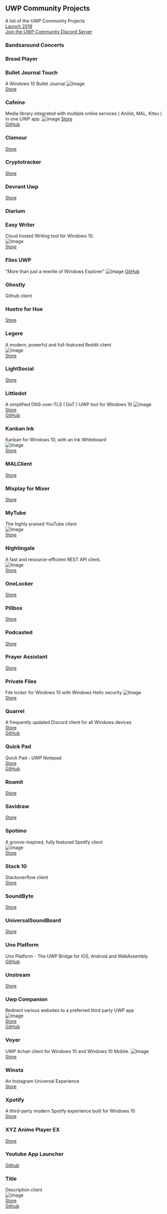 ## UWP Community Projects
A list of the UWP Community Projects  
[Launch 2019](https://medium.com/@Arlodottxt/launch-2019-7efd37cc0877)  
[Join the UWP Community Discord Server](https://discord.gg/eBHZSKG)  

### Bandsaround Concerts
### Bread Player

### Bullet Journal Touch
A Windows 10 Bullet Journal 
![Image](http://valleysoftware.com.au/wp-content/uploads/2018/11/2018-11-06-4.png)  
[Store](https://www.microsoft.com/store/apps/9NK7BHNKDXD0?cid=uwpcommunitydiscord) 

### Cafeine
Media library integrated with multiple online services ( Anilist, MAL, Kitsu ) in one UWP app.
![image](https://github.com/Nexxkinn/Cafeine/raw/master/.github/images/01_dark_v13.png)
[Store](https://www.microsoft.com/store/apps/9NG9S7Q4Q65R)  
[GitHub](https://github.com/Nexxkinn/Cafeine)  

### Clamour
[Store](https://www.microsoft.com/en-us/p/clamour/9nblggh4wr0f)    

### Cryptotracker
[Store](https://www.microsoft.com/en-us/p/cryptotracker/9n3b47hbvblc)  

### Devrant Uwp
[Store](https://www.microsoft.com/en-us/store/p/devrant-uwp/9nblggh43lxr)  

### Diarium  

### Easy Writer  
Cloud hosted Writing tool for Windows 10.  
![Image](http://valleysoftware.com.au/wp-content/uploads/2018/07/4.png)  
[Store](https://www.microsoft.com/store/apps/9NX9T1MT590V?cid=uwpcommunitydiscord)  

### Files UWP
"More than just a rewrite of Windows Explorer" 
![image](https://github.com/duke7553/files-uwp/raw/master/Files%20UWP/Assets/FilesHome.png) 
[GitHub](https://github.com/duke7553/files-uwp)  

### Ghostly
Github client  

### Huetro for Hue
[Store](https://www.microsoft.com/en-us/store/p/huetro-for-hue/9wzdncrfjj3t)  

### Legere
A modern, powerful and full-featured Reddit client  
![image](https://miro.medium.com/max/3000/1*OPgvWz39QtOwqsb9lO6AQw.png)  
[Store](https://www.microsoft.com/en-us/p/legere-for-reddit/9phjrvcskvjz)  

### LightSocial
[Store](https://www.microsoft.com/en-us/store/p/lightsocial/9nblggh6hf34)  

### Littledot
A simplified DNS-over-TLS ( DoT ) UWP tool for Windows 10
![image](https://github.com/Nexxkinn/Littledot/raw/master/Littledot.png)  
[Store](https://www.microsoft.com/store/apps/9PM3VVLB6NDQ)  
[GitHub](https://github.com/Nexxkinn/Littledot)  

### Kanban Ink
Kanban for Windows 10, with an Ink Whiteboard  
![Image](http://valleysoftware.com.au/wp-content/uploads/2019/07/1-1.png)  
[Store](https://www.microsoft.com/store/apps/9P5RSNPRQRMD?cid=Launch2019)  

### MALClient
[Store](https://www.microsoft.com/en-us/store/p/malclient/9nblggh5f3bl)  

### Mixplay for Mixer
[Store](https://www.microsoft.com/en-us/store/p/mixplay-for-mixer/9pn94d9bdfzm)  

### MyTube
The highly praised YouTube client  
![Image](https://miro.medium.com/max/3000/1*msNzZUSTSG58GhwaClduIg.png)  
[Store](https://www.microsoft.com/en-us/p/mytube-beta/9wzdncrdt29j)  

### Nightingale
A fast and resource-efficient REST API client.  
![Image](https://bn1305files.storage.live.com/y4mc94a8nRLMn0hiZ1sDFGcBQaMDNAjyXUIf0hUgHZBTIdoEwr1xQNxEIhyoNxQ6D441HCYJuOU5pwW3cbZN_iJCeljt3MJcrZUg2jNQf9uKkYHWsSuUOMPjWDnKx2UoDCiJKQNMkk8dp1MmgyphQerO7RCjf1z1zz0tCfr7_0QA_NGvPqOBk7vbZdcVTaKpkQJ4JalNbrHS1EU9d_s7QZZXg/hero3.png?psid=1&width=480&height=270)  
[Store](https://www.microsoft.com/en-us/p/nightingale-rest-api-client/9n2t6f9f5zdn)  

### OneLocker
[Store](https://www.microsoft.com/en-us/store/p/onelocker-password-manager/9nblggh3t7g3)  

### Pillbox
[Store](https://www.microsoft.com/en-us/store/p/pillbox/9nblggh4x7vb)  

### Podcasted
[Store](https://www.microsoft.com/en-us/store/p/podcasted/9nxwgr2b1p26)  

### Prayer Assistant
[Store](https://www.microsoft.com/en-us/store/p/prayer-assistant-a-catholic-prayer-companion/9mvb8tqccdj4)  

### Private Files
File locker for Windows 10 with Windows Hello security 
![Image](http://valleysoftware.com.au/wp-content/uploads/2019/07/1.png)  
[Store](https://www.microsoft.com/store/apps/9N3V10GH7XTC?cid=uwpcommunitydiscord) 

### Quarrel
A frequently updated Discord client for all Windows devices  
[Store](https://www.microsoft.com/en-us/p/quarrel/9nbrwj777c8r)  
[GitHub](https://github.com/Avid29/Quarrel)  

### Quick Pad
Quick Pad - UWP Notepad  
[Store](https://www.microsoft.com/en-us/p/quick-pad-uwp-notepad/9pdlwqhtlsv3)  
[GitHub](https://github.com/yaichenbaum/Quick-Pad)  

### Roamit
[Store](https://www.microsoft.com/en-us/store/p/roamit/9nrdffns92g1)  

### Savidraw
[Store](https://www.microsoft.com/en-us/store/p/savidraw/9wzdncrdnkvb)  

### Spotimo
A groove-inspired, fully featured Spotify client  
![image](https://miro.medium.com/max/3000/1*mfLtAGfkGASRyagKKKWK-g.png)  
[Store](https://www.microsoft.com/en-us/p/spotimo-beta/9p75w183m6qr)  

### Stack 10
Stackoverflow client    
[Store](https://www.microsoft.com/en-us/p/stack-10/9nblggh5361b)  

### SoundByte
[Store](https://www.microsoft.com/en-us/store/p/soundbyte-music-player/9nblggh4xbjg)  

### UniversalSoundBoard
[Store](https://www.microsoft.com/store/apps/9NBLGGH51005)

### Uno Platform
Uno Platform - The UWP Bridge for iOS, Android and WebAssembly  
[GitHub](https://github.com/nventive/Uno)  

### Unstream
[Store](https://www.microsoft.com/en-us/store/p/unstream/9wzdncrcwb0g)  

### Uwp Companion
Redirect various websites to a preferred third party UWP app  
![image](https://miro.medium.com/max/1179/1*Vo4SpVbTIkOv9ToN0F1qTA.png)  
[Store](https://chrome.google.com/webstore/detail/uwp-companion-beta/egfgdliklfgpmdjfofbmhmoejdhehani)  
[GitHub](https://github.com/Arlodotexe/UWP-Companion)  

### Voyer
UWP 4chan client for Windows 10 and Windows 10 Mobile.
![Image](http://valleysoftware.com.au/wp-content/uploads/2017/02/2400x1200-e1514782255962.png)  
[Store](https://www.microsoft.com/store/apps/9MW7JNFM85FL?cid=uwpcommunitydiscord)  

### Winsta
An Instagram Universal Experience  
[Store](https://www.microsoft.com/en-us/p/winsta-an-instagram-universal-experience/9pnzdjkxnqvk)  

### Xpotify
A third-party modern Spotify experience built for Windows 10  
[Store](https://www.microsoft.com/en-us/p/xpotify-a-modern-spotify-experience-for-windows-10/9n1n68mc7fxr)  

### XYZ Anime Player EX
[Store](https://www.microsoft.com/en-us/store/p/xyz-anime-player-ex/9nblggh6d375)  

### Youtube App Launcher
[Github](https://github.com/colinkiama/Youtube-App-Launcher-UWP)  

### Title
Description client  
![Image](src)  
[Store](url)  
[Github](url)  
